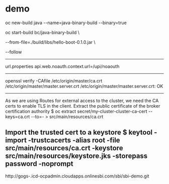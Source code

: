 # demo


oc new-build java --name=java-binary-build --binary=true


oc start-build bc/java-binary-build \

--from-file=./build/libs/hello-boot-0.1.0.jar \

--follow

---------------------------------------
url.properties
api.web.noauth.context.url=/upi/noaouth

----------------------------------------------

openssl verify -CAfile /etc/origin/master/ca.crt /etc/origin/master/master.server.crt
/etc/origin/master/master.server.crt: OK

-----------------------------------------------------------------------------------
As we are using Routes for external access to the cluster, we need the CA certs to enable TLS in the client. Extract the public certificate of the broker certification authority
$ oc extract secret/my-cluster-cluster-ca-cert --keys=ca.crt --to=- > src/main/resources/ca.crt

Import the trusted cert to a keystore
$ keytool -import -trustcacerts -alias root -file src/main/resources/ca.crt -keystore src/main/resources/keystore.jks -storepass password -noprompt
-----------------------------------------------------------------------------

http://gogs-.icd-ocpadmin.cloudapps.onlinesbi.com/sbi/sbi-demo.git
